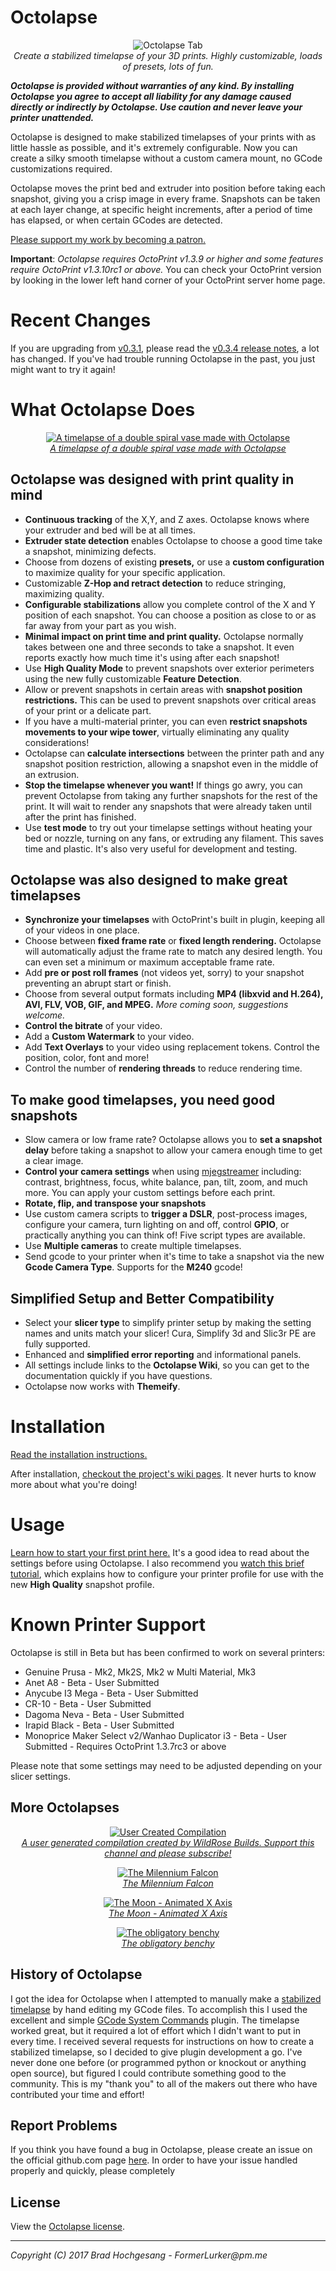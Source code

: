 # Octolapse
<p align="center">
    <img src="https://raw.githubusercontent.com/FormerLurker/Octolapse_Wiki_V0.3.4/master/Extras/Wiki/assets/img/tab_mini.png" alt="Octolapse Tab"/>
    <br/>
    <i>Create a stabilized timelapse of your 3D prints.  Highly customizable, loads of presets, lots of fun.</i>
    <br/>
</p>

***Octolapse is provided without warranties of any kind.  By installing Octolapse you agree to accept all liability for any damage caused directly or indirectly by Octolapse.  Use caution and never leave your printer unattended.***

Octolapse is designed to make stabilized timelapses of your prints with as little hassle as possible, and it's extremely configurable.  Now you can create a silky smooth timelapse without a custom camera mount, no GCode customizations required.

Octolapse moves the print bed and extruder into position before taking each snapshot, giving you a crisp image in every frame.  Snapshots can be taken at each layer change, at specific height increments, after a period of time has elapsed, or when certain GCodes are detected.

[Please support my work by becoming a patron.](https://www.patreon.com/bePatron?u=9588101)

**Important**:  *Octolapse requires OctoPrint v1.3.9 or higher and some features require OctoPrint v1.3.10rc1 or above.*  You can check your OctoPrint version by looking in the lower left hand corner of your OctoPrint server home page.

# Recent Changes
If you are upgrading from [v0.3.1](https://github.com/FormerLurker/Octolapse_Wiki_V0.3.4/releases/tag/v0.3.1), please read the [v0.3.4 release notes](https://github.com/FormerLurker/Octolapse_Wiki_V0.3.4/releases/tag/v0.3.4), a lot has changed.  If you've had trouble running Octolapse in the past, you just might want to try it again!

# What Octolapse Does

<p align="center">
    <a href="https://youtu.be/er0VCYen1MY" title="Watch on youtube">
        <img src="https://img.youtube.com/vi/er0VCYen1MY/0.jpg" alt="A timelapse of a double spiral vase made with Octolapse"/>
    </a>
    <br/>
    <a href="https://www.thingiverse.com/thing:570288" alt="Link to the model from this video" title="view model on thingiverse" target="_blank">
        <i>A timelapse of a double spiral vase made with Octolapse</i>
    </a>
    <br/>
</p>

## Octolapse was designed with print quality in mind
* **Continuous tracking** of the X,Y, and Z axes.  Octolapse knows where your extruder and bed will be at all times.
* **Extruder state detection** enables Octolapse to choose a good time take a snapshot, minimizing defects.
* Choose from dozens of existing **presets,** or use a **custom configuration** to maximize quality for your specific application.
* Customizable **Z-Hop and retract detection** to reduce stringing, maximizing quality.
* **Configurable stabilizations** allow you complete control of the X and Y position of each snapshot.  You can choose a position as close to or as far away from your part as you wish.
* **Minimal impact on print time and print quality.**  Octolapse normally takes between one and three seconds to take a snapshot.  It even reports exactly how much time it's using after each snapshot!
* Use **High Quality Mode** to prevent snapshots over exterior perimeters using the new fully customizable **Feature Detection**.
* Allow or prevent snapshots in certain areas with **snapshot position restrictions.**  This can be used to prevent snapshots over critical areas of your print or a delicate part.
* If you have a multi-material printer, you can even **restrict snapshots movements to your wipe tower**, virtually eliminating any quality considerations!
* Octolapse can **calculate intersections** between the printer path and any snapshot position restriction, allowing a snapshot even in the middle of an extrusion.
* **Stop the timelapse whenever you want!**  If things go awry, you can prevent Octolapse from taking any further snapshots for the rest of the print.  It will wait to render any snapshots that were already taken until after the print has finished.
* Use **test mode** to try out your timelapse settings without heating your bed or nozzle, turning on any fans, or extruding any filament.  This saves time and plastic.  It's also very useful for development and testing.
## Octolapse was also designed to make great timelapses
* **Synchronize your timelapses** with OctoPrint's built in plugin, keeping all of your videos in one place.
* Choose between **fixed frame rate** or **fixed length rendering.**  Octolapse will automatically adjust the frame rate to match any desired length.  You can even set a minimum or maximum acceptable frame rate.
* Add **pre or post roll frames** (not videos yet, sorry) to your snapshot preventing an abrupt start or finish.
* Choose from several output formats including **MP4 (libxvid and H.264), AVI, FLV, VOB, GIF, and MPEG.**  *More coming soon, suggestions welcome.*
* **Control the bitrate** of your video.
* Add a **Custom Watermark** to your video.
* Add **Text Overlays** to your video using replacement tokens.  Control the position, color, font and more!
* Control the number of **rendering threads** to reduce rendering time.
## To make good timelapses, you need good snapshots
* Slow camera or low frame rate?  Octolapse allows you to **set a snapshot delay** before taking a snapshot to allow your camera enough time to get a clear image.
* **Control your camera settings** when using [mjegstreamer](https://sourceforge.net/projects/mjpg-streamer/) including: contrast, brightness, focus, white balance, pan, tilt, zoom, and much more.  You can apply your custom settings before each print.
* **Rotate, flip, and transpose your snapshots**
* Use custom camera scripts to **trigger a DSLR**, post-process images, configure your camera, turn lighting on and off, control **GPIO**, or practically anything you can think of!  Five script types are available.
* Use **Multiple cameras** to create multiple timelapses.
* Send gcode to your printer when it's time to take a snapshot via the new **Gcode Camera Type**.  Supports for the **M240** gcode!
## Simplified Setup and Better Compatibility
* Select your **slicer type** to simplify printer setup by making the setting names and units match your slicer!  Cura, Simplify 3d and Slic3r PE are fully supported.
* Enhanced and **simplified error reporting** and informational panels.
* All settings include links to the **Octolapse Wiki**, so you can get to the documentation quickly if you have questions.
* Octolapse now works with **Themeify**.

# Installation

[Read the installation instructions.](https://github.com/FormerLurker/Octolapse_Wiki_V0.3.4/wiki/Installation)

After installation, [checkout the project's wiki pages](https://github.com/FormerLurker/Octolapse_Wiki_V0.3.4/wiki).  It never hurts to know more about what you're doing!

# Usage
[Learn how to start your first print here.](https://github.com/FormerLurker/Octolapse_Wiki_V0.3.4/wiki/Usage)  It's a good idea to read about the settings before using Octolapse.  I also recommend you [watch this brief tutorial](https://youtu.be/sDyg9lMqMG8), which explains how to configure your printer profile for use with the new **High Quality** snapshot profile.

# Known Printer Support

Octolapse is still in Beta but has been confirmed to work on several printers:

*  Genuine Prusa - Mk2, Mk2S, Mk2 w Multi Material, Mk3
*  Anet A8 - Beta - User Submitted
*  Anycube I3 Mega - Beta - User Submitted
*  CR-10 - Beta - User Submitted
*  Dagoma Neva - Beta - User Submitted
*  Irapid Black - Beta - User Submitted
*  Monoprice Maker Select v2/Wanhao Duplicator i3 - Beta - User Submitted - Requires OctoPrint 1.3.7rc3 or above

Please note that some settings may need to be adjusted depending on your slicer settings.

## More Octolapses
<p align="center">
    <a href="https://youtu.be/uBeVbDJKHw0" title="Watch on youtube">
        <img src="https://img.youtube.com/vi/uBeVbDJKHw0/0.jpg" alt="User Created Compilation"/>
    </a>
    <br/>
    <a href="https://www.youtube.com/channel/UCXRcs5H7Om8YbaNbaM5iOdg" alt="Link to WildRose builds channel" target="_blank">
        <i>A user generated compilation created by WildRose Builds.  Support this channel and please subscribe!</i>
    </a>
    <br/>
</p>

<p align="center">
    <a href="https://youtu.be/dYbWfBCLNbI" title="Watch on youtube">
        <img src="https://img.youtube.com/vi/dYbWfBCLNbI/0.jpg" alt="The Milennium Falcon"/>
    </a>
    <br/>
    <a href="https://www.thingiverse.com/thing:919475" alt="Link to the model from this video" title="view model on thingiverse" target="_blank">
        <i>The Milennium Falcon</i>
    </a>
    <br/>
</p>

<p align="center">
    <a href="https://youtu.be/4kEHbRrp2Jk" title="Watch on youtube">
        <img src="https://img.youtube.com/vi/4kEHbRrp2Jk/0.jpg" alt="The Moon - Animated X Axis"/>
    </a>
    <br/>
    <a href="https://www.thingiverse.com/thing:2531838" alt="Link to the model from this video" title="view model on thingiverse" target="_blank">
        <i>The Moon - Animated X Axis</i>
    </a>
    <br/>
</p>

<p align="center">
    <a href="https://youtu.be/Ra5Jjq-nJfA" title="Watch on youtube">
        <img src="https://img.youtube.com/vi/Ra5Jjq-nJfA/0.jpg" alt="The obligatory benchy"/>
    </a>
    <br/>
    <a href="https://www.thingiverse.com/thing:763622" alt="Link to the model from this video" title="view model on thingiverse" target="_blank">
        <i>The obligatory benchy</i>
    </a>
    <br/>
</p>

## History of Octolapse
I got the idea for Octolapse when I attempted to manually make a [stabilized timelapse](https://youtu.be/xZlP4vpAKNc) by hand editing my GCode files.  To accomplish this I used the excellent and simple [GCode System Commands](https://github.com/kantlivelong/OctoPrint-GCodesystemCommands) plugin.  The timelapse worked great, but it required a lot of effort which I didn't want to put in every time.  I received several requests for instructions on how to create a stabilized timelapse, so I decided to give plugin development a go.  I've never done one before (or programmed python or knockout or anything open source), but figured I could contribute something good to the community.  This is my "thank you" to all of the makers out there who have contributed your time and effort!

## Report Problems
If you think you have found a bug in Octolapse, please create an issue on the official github.com page [here](https://github.com/FormerLurker/Octolapse_Wiki_V0.3.4/issues/new).  In order to have your issue handled properly and quickly, please completely

## License
View the [Octolapse license](https://github.com/FormerLurker/Octolapse_Wiki_V0.3.4/blob/master/LICENSE).

<hr/>

_Copyright (C) 2017  Brad Hochgesang - FormerLurker@pm.me_
